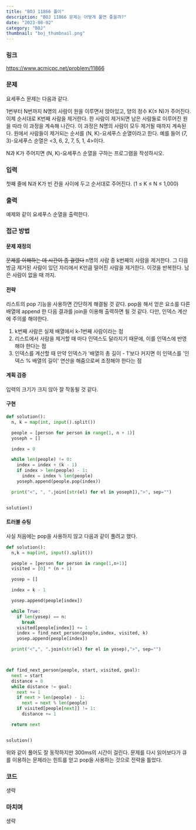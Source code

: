 ```yaml
---
title: "BOJ 11866 풀이"
description: "BOJ 11866 문제는 어떻게 풀면 좋을까?"
date: "2023-08-02"
category: "BOJ"
thumbnail: "boj_thumbnail.png"
---
```


### 링크

https://www.acmicpc.net/problem/11866

### 문제

요세푸스 문제는 다음과 같다.

1번부터 N번까지 N명의 사람이 원을 이루면서 앉아있고, 양의 정수 K(≤ N)가 주어진다. 이제 순서대로 K번째 사람을 제거한다. 한 사람이 제거되면 남은 사람들로 이루어진 원을 따라 이 과정을 계속해 나간다. 이 과정은 N명의 사람이 모두 제거될 때까지 계속된다. 원에서 사람들이 제거되는 순서를 (N, K)-요세푸스 순열이라고 한다. 예를 들어 (7, 3)-요세푸스 순열은 <3, 6, 2, 7, 5, 1, 4>이다.

N과 K가 주어지면 (N, K)-요세푸스 순열을 구하는 프로그램을 작성하시오.

### 입력

첫째 줄에 N과 K가 빈 칸을 사이에 두고 순서대로 주어진다. (1 ≤ K ≤ N ≤ 1,000)

### 출력

예제와 같이 요세푸스 순열을 출력한다.

### 접근 방법

#### 문제 재정의

~~문제를 이해하는 데 시간이 좀 걸렸다~~
n명의 사람 중 k번째의 사람을 제거한다. 그 다음 방금 제거된 사람이 있던 자리에서 K만큼 떨어진 사람을 제거한다. 이것을 반복한다. 남은 사람이 없을 때 까지.

#### 전략

리스트의 pop 기능을 사용하면 간단하게 해결될 것 같다. pop을 해서 얻은 요소를 다른 배열에 append 한 다음 결과를 join을 이용해 출력하면 될 것 같다. 다만, 인덱스 계산에 주의를 해야한다.

1. k번째 사람은 실제 배열에서 k-1번째 사람이라는 점
2. 리스트에서 사람을 제거할 때 마다 인덱스도 달라지기 때문에, 이를 인덱스에 반영해야 한다는 점
3. 인덱스를 계산할 때 만약 인덱스가 '배열의 총 길이 - 1'보다 커지면 이 인덱스를 '인덱스 % 배열의 길이' 연산을 해줌으로써 조정해야 한다는 점

#### 계획 검증

입력의 크기가 크지 않아 잘 작동될 것 같다.

#### 구현

```python
def solution():
  n, k = map(int, input().split())

  people = [person for person in range(1, n + 1)]
  yoseph = []

  index = 0

  while len(people) != 0:
    index = index + (k - 1)
    if index > len(people) - 1:
      index = index % len(people)
    yoseph.append(people.pop(index))

  print("<", ", ".join([str(el) for el in yoseph]),">", sep="")


solution()

```

#### 트러블 슈팅

사실 처음에는 pop을 사용하지 않고 다음과 같이 풀려고 했다.

```python
def solution():
  n,k = map(int, input().split())

  people = [person for person in range(1,n+1)]
  visited = [0] * (n + 1)

  yosep = []

  index = k - 1

  yosep.append(people[index])

  while True:
    if len(yosep) == n:
      break
    visited[people[index]] += 1
    index = find_next_person(people,index, visited, k)
    yosep.append(people[index])

  print("<",", ".join(str(el) for el in yosep),">", sep="")



def find_next_person(people, start, visited, goal):
  next = start
  distance = 0
  while distance != goal:
    next += 1
    if next > len(people) - 1:
      next = next % len(people)
    if visited[people[next]] != 1:
      distance += 1

  return next


solution()
```

위와 같이 풀어도 잘 동작하지만 300ms의 시간이 걸린다. 문제를 다시 읽어보다가 큐를 이용하는 문제라는 힌트를 얻고 pop을 사용하는 것으로 전략을 틀었다.

### 코드

생략

### 마치며

생략

